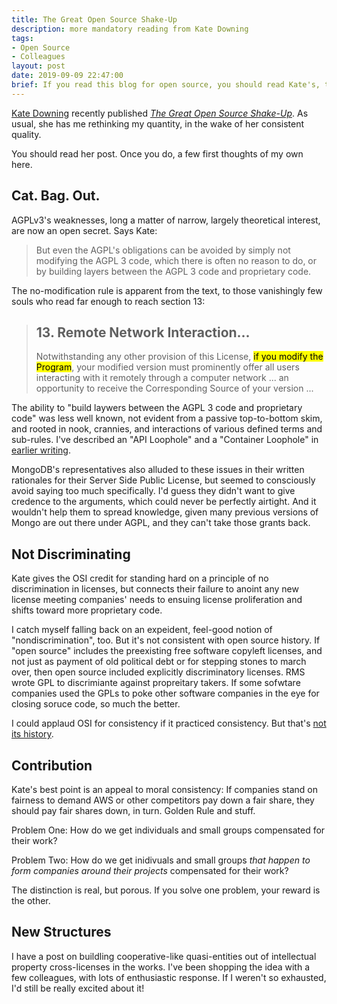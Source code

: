 ```yaml
---
title: The Great Open Source Shake-Up
description: more mandatory reading from Kate Downing
tags:
- Open Source
- Colleagues
layout: post
date: 2019-09-09 22:47:00
brief: If you read this blog for open source, you should read Kate's, too. She's got a new one out.
---
```


[Kate Downing](https://katedowninglaw.com/) recently published [_The Great Open Source Shake-Up_](https://katedowninglaw.com/2019/09/08/the-great-open-source-shake-up/).  As usual, she has me rethinking my quantity, in the wake of her consistent quality.

You should read her post.  Once you do, a few first thoughts of my own here.

## Cat. Bag. Out.

AGPLv3's weaknesses, long a matter of narrow, largely theoretical interest, are now an open secret.  Says Kate:

> But even the AGPL's obligations can be avoided by simply not modifying the AGPL 3 code, which there is often no reason to do, or by building layers between the AGPL 3 code and proprietary code.

The no-modification rule is apparent from the text, to those vanishingly few souls who read far enough to reach section 13:

> ## 13\. Remote Network Interaction...
>
> Notwithstanding any other provision of this License, <mark>if you modify the Program</mark>, your modified version must prominently offer all users interacting with it remotely through a computer network ... an opportunity to receive the Corresponding Source of your version ...

The ability to "build laywers between the AGPL 3 code and proprietary code" was less well known, not evident from a passive top-to-bottom skim, and rooted in nook, crannies, and interactions of various defined terms and sub-rules.  I've described an "API Loophole" and a "Container Loophole" in [earlier writing](https://writing.kemitchell.com/2018/11/04/Copyleft-Bust-Up.html).

MongoDB's representatives also alluded to these issues in their written rationales for their Server Side Public License, but seemed to consciously avoid saying too much specifically.  I'd guess they didn't want to give credence to the arguments, which could never be perfectly airtight.  And it wouldn't help them to spread knowledge, given many previous versions of Mongo are out there under AGPL, and they can't take those grants back.

## Not Discriminating

Kate gives the OSI credit for standing hard on a principle of no discrimination in licenses, but connects their failure to anoint any new license meeting companies' needs to ensuing license proliferation and shifts toward more proprietary code.

I catch myself falling back on an expeident, feel-good notion of "nondiscrimination", too.  But it's not consistent with open source history.  If "open source" includes the preexisting free software copyleft licenses, and not just as payment of old political debt or for stepping stones to march over, then open source included explicitly discriminatory licenses.  RMS wrote GPL to discrimiante against propreitary takers.  If some sofwtare companies used the GPLs to poke other software companies in the eye for closing soruce code, so much the better.

I could applaud OSI for consistency if it practiced consistency.  But that's [not its history](https://writing.kemitchell.com).

## Contribution

Kate's best point is an appeal to moral consistency:  If companies stand on fairness to demand AWS or other competitors pay down a fair share, they should pay fair shares down, in turn.  Golden Rule and stuff.

Problem One:  How do we get individuals and small groups compensated for their work?

Problem Two:  How do we get inidivuals and small groups _that happen to form companies around their projects_ compensated for their work?

The distinction is real, but porous.  If you solve one problem, your reward is the other.

## New Structures

I have a post on buildling cooperative-like quasi-entities out of intellectual property cross-licenses in the works.  I've been shopping the idea with a few colleagues, with lots of enthusiastic response.  If I weren't so exhausted, I'd still be really excited about it!
